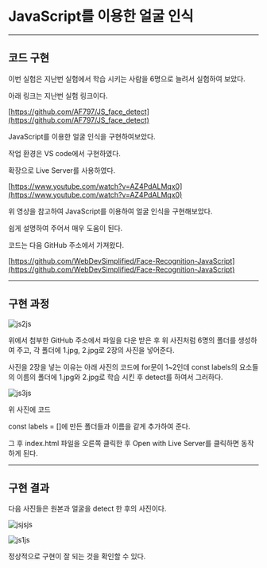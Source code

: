 # JavaScript를 이용한 얼굴 인식

---

## 코드 구현

이번 실험은 지난번 실험에서 학습 시키는 사람을 6명으로 늘려서 실험하여 보았다.

아래 링크는 지난번 실험 링크이다.

[https://github.com/AF797/JS_face_detect](https://github.com/AF797/JS_face_detect)



JavaScript를 이용한 얼굴 인식을 구현하여보았다.

작업 환경은 VS code에서 구현하였다.

확장으로 Live Server를 사용하였다.

[https://www.youtube.com/watch?v=AZ4PdALMqx0](https://www.youtube.com/watch?v=AZ4PdALMqx0)

위 영상을 참고하여 JavaScript를 이용하여 얼굴 인식을 구현해보았다.

쉽게 설명하여 주어서 매우 도움이 된다.

코드는 다음 GitHub 주소에서 가져왔다.

[https://github.com/WebDevSimplified/Face-Recognition-JavaScript](https://github.com/WebDevSimplified/Face-Recognition-JavaScript)

---

## 구현 과정

![js2js](https://user-images.githubusercontent.com/86837707/203839760-c7db0eab-2dfb-4340-86a8-cd0ab0d90de4.jpg)

위에서 첨부한 GitHub 주소에서 파일을 다운 받은 후 위 사진처럼 6명의 폴더를 생성하여 주고, 각 폴더에 1.jpg, 2.jpg로 2장의 사진을 넣어준다.

사진을 2장을 넣는 이유는 아래 사진의 코드에 for문이 1~2인데 const labels의 요소들의 이름의 폴더에 1.jpg와 2.jpg로 학습 시킨 후 detect를 하여서 그러하다.

![js3js](https://user-images.githubusercontent.com/86837707/203839763-a5573cf0-479e-4800-9f91-4be3cb5053cb.jpg)

위 사진에 코드

const labels = []에 만든 폴더들과 이름을 같게 추가하여 준다.

그 후  index.html 파일을 오른쪽 클릭한 후 Open with Live Server를 클릭하면 동작하게 된다.

---

## 구현 결과

다음 사진들은 원본과 얼굴을 detect 한 후의 사진이다.

![jsjsjs](https://user-images.githubusercontent.com/86837707/203839752-485713eb-ea86-4752-9297-8c73a4cabafb.png)

![js1js](https://user-images.githubusercontent.com/86837707/203839758-e98551c1-4d13-4144-aab7-bf2079f857de.jpg)

정상적으로 구현이 잘 되는 것을 확인할 수 있다.
